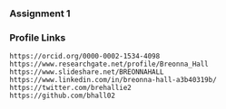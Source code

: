### Assignment 1
### Profile Links
```
https://orcid.org/0000-0002-1534-4098
https://www.researchgate.net/profile/Breonna_Hall
https://www.slideshare.net/BREONNAHALL
https://www.linkedin.com/in/breonna-hall-a3b40319b/
https://twitter.com/brehallie2
https://github.com/bhall02
```
